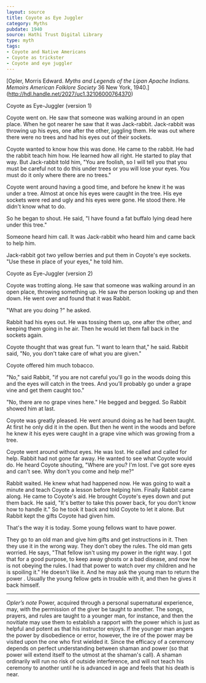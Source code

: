 ```yaml
---
layout: source
title: Coyote as Eye Juggler
category: Myths
pubdate: 1940
source: Hathi Trust Digital Library 
type: myth
tags:
- Coyote and Native Americans
- Coyote as trickster
- Coyote and eye juggler 
---
```


[Opler, Morris Edward. *Myths and Legends of the Lipan Apache Indians.* *Memoirs American Folklore Society* 36 New York, 1940.] (http://hdl.handle.net/2027/uc1.32106000764370) 

Coyote as Eye-Juggler (version 1)

Coyote went on. He saw that someone was walking around in an open place. When he got nearer he saw that it was Jack-rabbit. Jack-rabbit was throwing up his eyes, one after the other, juggling them. He was out where there were no trees and had his eyes out of their sockets.

Coyote wanted to know how this was done. He came to the rabbit. He had the rabbit teach him how. He learned how all right. He started to play that way. But Jack-rabbit told him, "You are foolish, so I will tell you that you must be careful not to do this under trees or you will lose your eyes. You must do it only where there are no trees."

Coyote went around having a good time, and before he knew it he was under a tree. Almost at once his eyes were caught in the tree. His eye sockets were red and ugly and his eyes were gone. He stood there. He didn't know what to do.

So he began to shout. He said, "I have found a fat buffalo lying dead here under  this tree."

Someone heard him call. It was Jack-rabbit who heard him and came back to help him.

Jack-rabbit got two yellow berries and put them in Coyote's eye sockets. "Use these in place of your eyes," he told him.

Coyote as Eye-Juggler (version 2)

Coyote was trotting along. He saw that someone was walking around in an open place, throwing something up. He saw the person looking up and then down. He went over and found that it was Rabbit.

"What are you doing ?" he asked.

Rabbit had his eyes out. He was tossing them up, one after the other, and keeping them going in he air. Then he would let them fall back in the sockets again.

Coyote thought that was great fun. "I want to learn that," he said. Rabbit said, "No, you don't take care of what you are given."

Coyote offered him much tobacco.

"No," said Rabbit, "if you are not careful you'll go in the woods doing this and the eyes will catch in the trees. And you’ll  probably go under a grape vine and get them caught too."

"No, there are no grape vines here." He begged and begged. So Rabbit showed him at last.

Coyote was greatly pleased. He went around doing as he had been taught. At first he only did it in the open. But then he went in the woods and before he knew it his eyes were caught in a grape vine which was growing from a tree.

Coyote went around without eyes. He was lost. He called and called for help.
Rabbit had not gone far away. He wanted to see what Coyote would do. He heard  Coyote shouting, "Where are you? I'm lost. I've got sore eyes and can't see. Why don't you come and help me?"

Rabbit waited. He knew what had happened now. He was going to wait a minute and teach Coyote a lesson before helping him.
Finally Rabbit came along. He came to Coyote's aid. He brought Coyote's eyes down and put them back. He said, "It's better to take this power back, for you don't know how to handle it."  So he took it back and told Coyote to let it alone. But Rabbit kept the gifts Coyote had given him.

That's the way it is today. Some young fellows want to have power.

They go to an old man and give him gifts and get instructions in it. Then they use it in the wrong way. They don't obey the rules. The old man gets worried. He says, "That fellow isn't using my power in the right way. I got that for a good purpose, to keep away ghosts or a bad disease, and now he is not obeying the rules. I had that power to watch over my children and he is spoiling it." He doesn't like it. And he may ask the young man to return the power . Usually the young fellow gets in trouble with it, and then he gives it back himself.
***
*Opler’s note* 
Power, acquired through a personal supernatural experience, may, with the permission of the giver be taught to another. The songs, prayers, and rules are taught to a younger man, for instance, and then the novitiate may use them to establish a rapport with the power which is just as helpful and potent as that his instructor enjoys. If the younger man angers the power by disobedience or error, however, the ire of the power may be visited upon the one who first wielded it. Since the efficacy of a ceremony depends on perfect understanding between shaman and power (so that power will extend itself to the utmost at the shaman's call). A shaman ordinarily will run no risk of outside interference,  and will not teach his ceremony to another until he is advanced in age and feels that his death is near.
